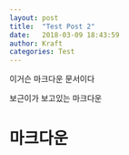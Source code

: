 ```yaml
---
layout: post
title:  "Test Post 2"
date:   2018-03-09 18:43:59
author: Kraft
categories: Test
---
```



이거슨 
마크다운
문서이다

보근이가 보고있는 마크다운

# 마크다운 


